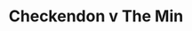 ---
year: "1992"
serialNumber: "0151" 
game: "Checkendon"
title: "Checkendon v The Min"
gameLocation: "Checkendon"
gameDate: "/1992"
shortReport: ""
result: ""
resultType: ""
type: "game"
---